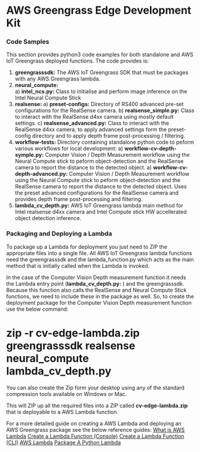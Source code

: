 # AWS Greengrass Edge Development Kit

### Code Samples
This section provides python3 code examples for both standalone and AWS IoT Greengrass deployed functions. The code provides is:
1) **greengrasssdk:** The AWS IoT Greengrass SDK that must be packages with any AWS Greengrass lambda.
1) **neural_compute:**  
    a) **intel_ncs.py:** Class to initialise and perform image inference on the Intel Neural Compute Stick
1) **realsense:**
    a) **preset-configs:** Directory of RS400 advanced pre-set configurations for the RealSense camera.
    b) **realsense_simple.py:** Class to interact with the RealSense d4xx camera using mostly default settings.
    c) **realsense_advanced.py:** Class to interact with the RealSense d4xx camera, to apply advanced settings form the preset-config directory and to apply depth frame post-processing / filtering.
1) **workflow-tests:** Directory containing standalone python code to peform various workflows for local development:
    a) **workflow-cv-depth-symple.py:** Computer Vision / Depth Measurement workflow using the Neural Compute stick to peform object-detection and the RealSense camera to report the distance to the detected object.
    a) **workflow-cv-depth-advanced.py:** Computer Vision / Depth Measurement workflow using the Neural Compute stick to peform object-detection and the RealSense camera to report the distance to the detected object. Uses the preset advanced configurations for the RealSense camera and provides depth frame post-processing and filtering.
1) **lambda_cv_depth.py:** AWS IoT Greengrass lambda main method for Intel realsense d4xx camera and Intel Compute stick HW accellerated object detection inference. 


### Packaging and Deploying a Lambda

To package up a Lambda for deployment you just need to ZIP the appropriate files into a single file. All AWS IoT Greengrass lambda functions need the greengrasssdk and the lambda_function.py which acts as the main method that is initially called when the Lambda is invoked. 

In the case of the Computer Vision Depth measurement function it needs the Lambda entry point (**lambda_cv_depth.py:** ) and the greengrasssdk. Because this function also calls the RealSense and Neural Compute Stick functions, we need to include these in the package as well. So, to create the deployment package for the Computer Vision Depth measurement function use the below command:

# zip -r cv-edge-lambda.zip greengrasssdk realsense neural_compute lambda_cv_depth.py

You can also create the Zip form your desktop using any of the standard compression tools available on Windows or Mac. 

This will ZIP up all the required files into a ZIP called **cv-edge-lambda.zip** that is deployable to a AWS Lambda function. 

For a more detailed guide on creating a AWS Lambda and deploying an AWS Greengrass package see the below reference guides:
[What is AWS Lambda](https://docs.aws.amazon.com/lambda/latest/dg/welcome.html)
[Create a Lambda Function (Console)](https://docs.aws.amazon.com/lambda/latest/dg/getting-started-create-function.html)
[Create a Lambda Function (CLI)](https://docs.aws.amazon.com/lambda/latest/dg/gettingstarted-awscli.html)
[AWS Lambda](https://aws.amazon.com/lambda/)
[Package A Python Lambda](https://docs.aws.amazon.com/lambda/latest/dg/python-package.html)

